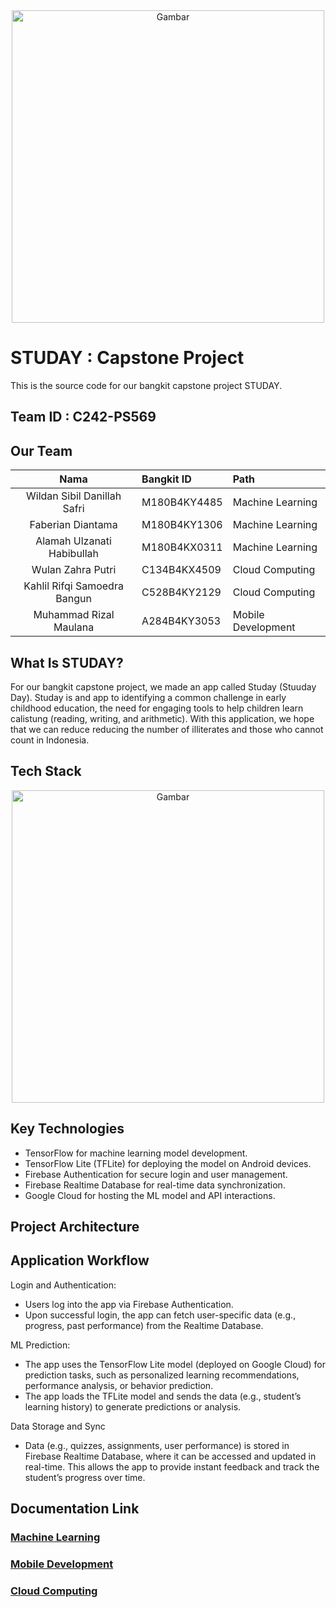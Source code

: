 <div align="center">
  <img src="https://raw.githubusercontent.com/wildansibil/STUDAY-Bangkit-Capstone/main/GitHub%20assets/studay.png" alt="Gambar" width="500"/>
</div>


# STUDAY : Capstone Project

This is the source code for our bangkit capstone project STUDAY.

## Team ID : C242-PS569

## Our Team

| Nama | Bangkit ID | Path |
|:---:|:---|:---|
| Wildan Sibil Danillah Safri | M180B4KY4485 | Machine Learning |
| Faberian Diantama | M180B4KY1306 | Machine Learning |
| Alamah Ulzanati Habibullah | M180B4KX0311 | Machine Learning |
| Wulan Zahra Putri | C134B4KX4509 | Cloud Computing |
| Kahlil Rifqi Samoedra Bangun | C528B4KY2129 | Cloud Computing |
| Muhammad Rizal Maulana | A284B4KY3053 | Mobile Development |


## What Is STUDAY?

For our bangkit capstone project, we made an app called Studay (Stuuday Day). Studay is and app to identifying a common challenge in early childhood education, the need for engaging tools to help children learn calistung (reading, writing, and arithmetic). With this application, we hope that we can reduce reducing the number of illiterates and those who cannot count in Indonesia.

## Tech Stack 

<div align="center">
  <img src="https://raw.githubusercontent.com/wildansibil/STUDAY-Bangkit-Capstone/main/GitHub%20assets/tech%20stack.png" alt="Gambar" width="500"/>
</div>

## Key Technologies

- TensorFlow for machine learning model development.
- TensorFlow Lite (TFLite) for deploying the model on Android devices.
- Firebase Authentication for secure login and user management.
- Firebase Realtime Database for real-time data synchronization.
- Google Cloud for hosting the ML model and API interactions.

## Project Architecture 

## Application Workflow

Login and Authentication:
- Users log into the app via Firebase Authentication.
- Upon successful login, the app can fetch user-specific data (e.g., progress, past performance) from the Realtime Database.
  
ML Prediction:
- The app uses the TensorFlow Lite model (deployed on Google Cloud) for prediction tasks, such as personalized learning recommendations, performance analysis, or     behavior prediction.
- The app loads the TFLite model and sends the data (e.g., student’s learning history) to generate predictions or analysis.
  
Data Storage and Sync
- Data (e.g., quizzes, assignments, user performance) is stored in Firebase Realtime Database, where it can be accessed and updated in real-time. This allows the 
  app to provide instant feedback and track the student’s progress over time.

## Documentation Link

### [Machine Learning](https://github.com/wildansibil/STUDAY-Bangkit-Capstone/tree/main/Machine%20Learning)
### [Mobile Development](https://github.com/muzallana/studay)
### [Cloud Computing](https://github.com/wildansibil/STUDAY-Bangkit-Capstone/tree/main/Backend)




